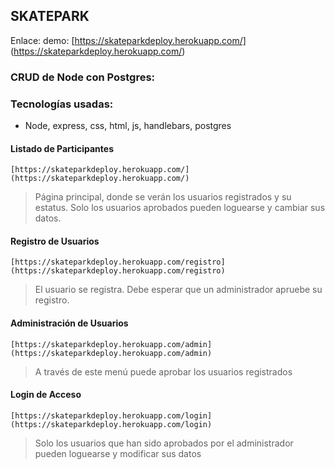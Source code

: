 ﻿## SKATEPARK
 
 Enlace: demo: [https://skateparkdeploy.herokuapp.com/] (https://skateparkdeploy.herokuapp.com/)
 

### CRUD de Node con Postgres:

### Tecnologías usadas:
- Node, express, css, html, js, handlebars, postgres
#### Listado de Participantes

```
[https://skateparkdeploy.herokuapp.com/] (https://skateparkdeploy.herokuapp.com/)
```
>Página principal, donde se verán los usuarios registrados y su estatus. Solo los usuarios aprobados pueden loguearse y cambiar sus datos.

#### Registro de Usuarios

```
[https://skateparkdeploy.herokuapp.com/registro] (https://skateparkdeploy.herokuapp.com/registro)

```
> El usuario se registra. Debe esperar que un administrador apruebe su registro.

#### Administración de Usuarios

```
[https://skateparkdeploy.herokuapp.com/admin] (https://skateparkdeploy.herokuapp.com/admin)
```
> A través de este menú puede aprobar los usuarios registrados

#### Login de Acceso

```
[https://skateparkdeploy.herokuapp.com/login] (https://skateparkdeploy.herokuapp.com/login)
```

>Solo los usuarios que han sido aprobados por el administrador pueden loguearse y modificar sus datos
